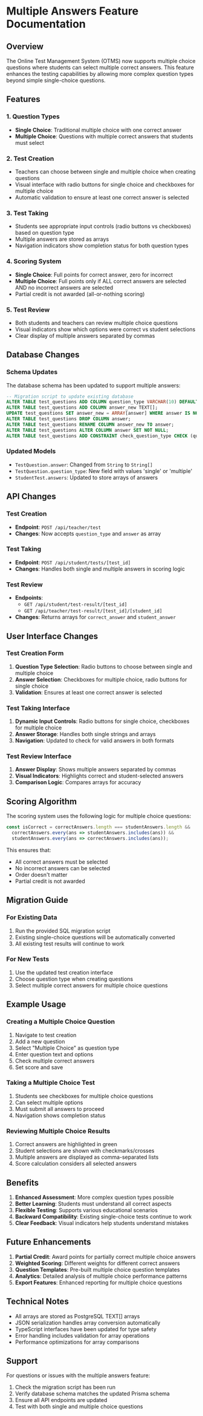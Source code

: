 # Multiple Answers Feature Documentation

## Overview

The Online Test Management System (OTMS) now supports multiple choice questions where students can select multiple correct answers. This feature enhances the testing capabilities by allowing more complex question types beyond simple single-choice questions.

## Features

### 1. Question Types
- **Single Choice**: Traditional multiple choice with one correct answer
- **Multiple Choice**: Questions with multiple correct answers that students must select

### 2. Test Creation
- Teachers can choose between single and multiple choice when creating questions
- Visual interface with radio buttons for single choice and checkboxes for multiple choice
- Automatic validation to ensure at least one correct answer is selected

### 3. Test Taking
- Students see appropriate input controls (radio buttons vs checkboxes) based on question type
- Multiple answers are stored as arrays
- Navigation indicators show completion status for both question types

### 4. Scoring System
- **Single Choice**: Full points for correct answer, zero for incorrect
- **Multiple Choice**: Full points only if ALL correct answers are selected AND no incorrect answers are selected
- Partial credit is not awarded (all-or-nothing scoring)

### 5. Test Review
- Both students and teachers can review multiple choice questions
- Visual indicators show which options were correct vs student selections
- Clear display of multiple answers separated by commas

## Database Changes

### Schema Updates
The database schema has been updated to support multiple answers:

```sql
-- Migration script to update existing database
ALTER TABLE test_questions ADD COLUMN question_type VARCHAR(10) DEFAULT 'single';
ALTER TABLE test_questions ADD COLUMN answer_new TEXT[];
UPDATE test_questions SET answer_new = ARRAY[answer] WHERE answer IS NOT NULL;
ALTER TABLE test_questions DROP COLUMN answer;
ALTER TABLE test_questions RENAME COLUMN answer_new TO answer;
ALTER TABLE test_questions ALTER COLUMN answer SET NOT NULL;
ALTER TABLE test_questions ADD CONSTRAINT check_question_type CHECK (question_type IN ('single', 'multiple'));
```

### Updated Models
- `TestQuestion.answer`: Changed from `String` to `String[]`
- `TestQuestion.question_type`: New field with values 'single' or 'multiple'
- `StudentTest.answers`: Updated to store arrays of answers

## API Changes

### Test Creation
- **Endpoint**: `POST /api/teacher/test`
- **Changes**: Now accepts `question_type` and `answer` as array

### Test Taking
- **Endpoint**: `POST /api/student/tests/[test_id]`
- **Changes**: Handles both single and multiple answers in scoring logic

### Test Review
- **Endpoints**: 
  - `GET /api/student/test-result/[test_id]`
  - `GET /api/teacher/test-result/[test_id]/[student_id]`
- **Changes**: Returns arrays for `correct_answer` and `student_answer`

## User Interface Changes

### Test Creation Form
1. **Question Type Selection**: Radio buttons to choose between single and multiple choice
2. **Answer Selection**: Checkboxes for multiple choice, radio buttons for single choice
3. **Validation**: Ensures at least one correct answer is selected

### Test Taking Interface
1. **Dynamic Input Controls**: Radio buttons for single choice, checkboxes for multiple choice
2. **Answer Storage**: Handles both single strings and arrays
3. **Navigation**: Updated to check for valid answers in both formats

### Test Review Interface
1. **Answer Display**: Shows multiple answers separated by commas
2. **Visual Indicators**: Highlights correct and student-selected answers
3. **Comparison Logic**: Compares arrays for accuracy

## Scoring Algorithm

The scoring system uses the following logic for multiple choice questions:

```javascript
const isCorrect = correctAnswers.length === studentAnswers.length &&
  correctAnswers.every(ans => studentAnswers.includes(ans)) &&
  studentAnswers.every(ans => correctAnswers.includes(ans));
```

This ensures that:
- All correct answers must be selected
- No incorrect answers can be selected
- Order doesn't matter
- Partial credit is not awarded

## Migration Guide

### For Existing Data
1. Run the provided SQL migration script
2. Existing single-choice questions will be automatically converted
3. All existing test results will continue to work

### For New Tests
1. Use the updated test creation interface
2. Choose question type when creating questions
3. Select multiple correct answers for multiple choice questions

## Example Usage

### Creating a Multiple Choice Question
1. Navigate to test creation
2. Add a new question
3. Select "Multiple Choice" as question type
4. Enter question text and options
5. Check multiple correct answers
6. Set score and save

### Taking a Multiple Choice Test
1. Students see checkboxes for multiple choice questions
2. Can select multiple options
3. Must submit all answers to proceed
4. Navigation shows completion status

### Reviewing Multiple Choice Results
1. Correct answers are highlighted in green
2. Student selections are shown with checkmarks/crosses
3. Multiple answers are displayed as comma-separated lists
4. Score calculation considers all selected answers

## Benefits

1. **Enhanced Assessment**: More complex question types possible
2. **Better Learning**: Students must understand all correct aspects
3. **Flexible Testing**: Supports various educational scenarios
4. **Backward Compatibility**: Existing single-choice tests continue to work
5. **Clear Feedback**: Visual indicators help students understand mistakes

## Future Enhancements

1. **Partial Credit**: Award points for partially correct multiple choice answers
2. **Weighted Scoring**: Different weights for different correct answers
3. **Question Templates**: Pre-built multiple choice question templates
4. **Analytics**: Detailed analysis of multiple choice performance patterns
5. **Export Features**: Enhanced reporting for multiple choice questions

## Technical Notes

- All arrays are stored as PostgreSQL TEXT[] arrays
- JSON serialization handles array conversion automatically
- TypeScript interfaces have been updated for type safety
- Error handling includes validation for array operations
- Performance optimizations for array comparisons

## Support

For questions or issues with the multiple answers feature:
1. Check the migration script has been run
2. Verify database schema matches the updated Prisma schema
3. Ensure all API endpoints are updated
4. Test with both single and multiple choice questions 